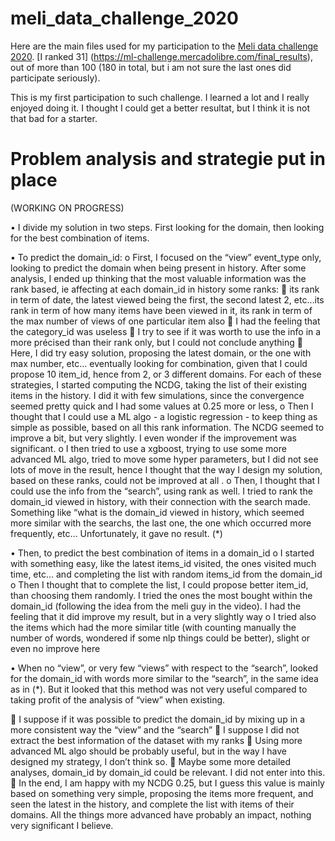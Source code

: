 # meli_data_challenge_2020

Here are the main files used for my participation to the [Meli data challenge 2020](https://ml-challenge.mercadolibre.com/). [I ranked 31] (https://ml-challenge.mercadolibre.com/final_results), out of more than 100 (180 in total, but i am not sure the last ones did participate seriously).

This is my first participation to such challenge. I learned a lot and I really enjoyed doing it. I thought I could get a better resultat, but I think it is not that bad for a starter. 

# Problem analysis and strategie put in place

(WORKING ON PROGRESS)

•	I divide my solution in two steps. First looking for the domain, then looking for the best combination of items. 

•	To predict the domain_id:
o	First, I focused on the “view” event_type only, looking to predict the domain when being present in history. After some analysis, I ended up thinking that the most valuable information was the rank based, ie affecting at each domain_id in history some ranks:
	its rank in term of date, the latest viewed being the first, the second latest 2, etc…its rank in term of how many items have been viewed in it, its rank in term of the max number of views of one particular item also 
	I had the feeling that the category_id was useless 
	I try to see if it was worth to use the info in a more précised than their rank only, but I could not conclude anything 
	Here, I did try easy solution, proposing the latest domain, or the one with max number, etc… eventually looking for combination, given that I could propose 10 item_id, hence from 2, or 3 different domains. For each of these strategies, I started computing the NCDG, taking the list of their existing items in the history. I did it with few simulations, since the convergence seemed pretty quick and I had some values at 0.25 more or less, 
o	Then I thought that I could use a ML algo - a logistic regression - to keep thing as simple as possible, based on all this rank information. The NCDG seemed to improve a bit, but very slightly. I even wonder if the improvement was significant.
o	I then tried to use a xgboost, trying to use some more advanced ML algo, tried to move some hyper parameters, but I did not see lots of move in the result, hence I thought that the way I design my solution, based on these ranks, could not be improved at all .
o	Then, I thought that I could use the info from the “search”, using rank as well. I tried to rank the domain_id viewed in history, with their connection with the search made. Something like “what is the domain_id viewed in history, which seemed more similar with the searchs, the last one, the one which occurred more frequently, etc… Unfortunately, it gave no result. (*)

•	Then, to predict the best combination of items in a domain_id
o	I started with something easy, like the latest items_id visited, the ones visited much time, etc… and completing the list with random items_id from the domain_id 
o	Then I thought that to complete the list, I could propose better item_id, than choosing them randomly. I tried the ones the most bought within the domain_id (following the idea from the meli guy in the video). I had the feeling that it did improve my result, but in a very slightly way 
o	I tried also the items which had the more similar title (with counting manually the number of words, wondered if some nlp things could be better), slight or even no improve here

•	When no “view”, or very few “views” with respect to the “search”, looked for the domain_id with words more similar to the “search”, in the same idea as in (*). But it looked that this method was not very useful compared to taking profit of the analysis of “view” when existing. 

	I suppose if it was possible to predict the domain_id by mixing up in a more consistent way the “view” and the “search” 
	I suppose I did not extract the best information of the dataset with my ranks 
	Using more advanced ML algo should be probably useful, but in the way I have designed my strategy, I don’t think so. 
	Maybe some more detailed analyses, domain_id by domain_id could be relevant. I did not enter into this. 
	In the end, I am happy with my NCDG 0.25, but I guess this value is mainly based on something very simple, proposing the items more frequent, and seen the latest in the history, and complete the list with items of their domains. All the things more advanced have probably an impact, nothing very significant I believe. 
